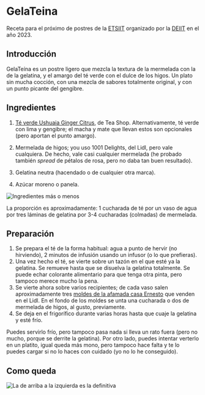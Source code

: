 # GelaTeina

Receta para el próximo de postres de la [ETSIIT](https://etsiit.ugr.es)
organizado por la [DEIIT](https://deiit.ugr.es) en el año 2023.

## Introducción

GelaTeína es un postre ligero que mezcla la textura de la mermelada con la de la
gelatina, y el amargo del té verde con el dulce de los higos. Un plato sin mucha
cocción, con una mezcla de sabores totalmente original, y con un punto picante
del gengibre.

## Ingredientes

1. [Té verde Ushuaia Ginger
   Citrus](https://www.teashop.com/te-verde-ushuaia-ginger-citrus&13148.cantidad=3154?gclid=CjwKCAjw3ueiBhBmEiwA4BhspP_44N8zmOexcNyX_PT0pwa0VSj42O8XndHlReXZ5Lf4snE8hWn3GhoCdl8QAvD_BwE),
   de Tea Shop. Alternativamente, té verde con lima y gengibre; el macha y mate
   que llevan estos son opcionales (pero aportan el punto amargo).
   
2. Mermelada de higos; you uso 1001 Delights, del Lidl, pero vale cualquiera. De
   hecho, vale casi cualquier mermelada (he probado también *spread* de pétalos
   de rosa, pero no daba tan buen resultado).
3. Gelatina neutra (hacendado o de cualquier otra marca).
4. Azúcar moreno o panela.

![Ingredientes más o
menos](https://live.staticflickr.com/65535/52883922216_42b134b4f9_k_d.jpg)

La proporción es aproximadamente: 1 cucharada de té por un vaso de agua por tres
láminas de gelatina por 3-4 cucharadas (colmadas) de mermelada.

## Preparación

1. Se prepara el té de la forma habitual: agua a punto de hervir (no hirviendo),
   2 minutos de infusión usando un infusor (o lo que prefieras).
2. Una vez hecho el té, se vierte sobre un tazón en el que esté ya la
   gelatina. Se remueve hasta que se disuelva la gelatina totalmente. Se puede
   echar colorante alimentario para que tenga otra pinta, pero tampoco merece
   mucho la pena.
3. Se vierte ahora sobre varios recipientes; de cada vaso salen aproximadamente
   tres [moldes de la afamada casa
   Ernesto](https://www.flickr.com/photos/atalaya/52884134389) que venden en el
   Lidl. En el fondo de los moldes se unta una cucharada o dos de mermelada de
   higos, al gusto, previamente.
4. Se deja en el frigorífico durante varias horas hasta que cuaje la gelatina y
   esté frío.


Puedes servirlo frío, pero tampoco pasa nada si lleva un rato fuera (pero no
mucho, porque se derrite la gelatina). Por otro
lado, puedes intentar verterlo en un platito, igual queda más mono, pero tampoco
hace falta y te lo puedes cargar si no lo haces con cuidado (yo no lo he
conseguido).

## Como queda

![La de arriba a la izquierda es la
definitiva](https://live.staticflickr.com/65535/52884365503_65b107fc47_4k_d.jpg)

